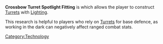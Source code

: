 **Crossbow Turret Spotlight Fitting** is [](Defense_Tech.md) which allows the player to construct
[Turrets](Turrets.md "wikilink") with [Lighting](Lighting.md "wikilink").

This research is helpful to players who rely on
[Turrets](Turrets.md "wikilink") for base defence, as working in the dark
can negatively affect ranged combat stats.

[Category:Technology](Category:Technology "wikilink")